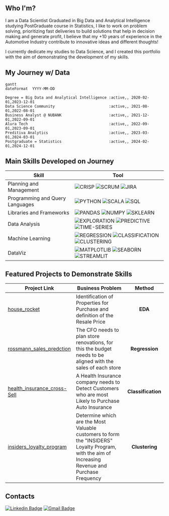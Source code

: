 ## Who I'm?

I am a Data Scientist Graduated in Big Data and Analytical Intelligence studying PostGraduate course in Statistics, 
I like to work on problem solving, prioritizing fast deliveries to build solutions that help in decision making and generate profit, 
I believe that my +10 years of experience in the Automotive Industry contribute to innovative ideas and different thoughts!

I currently dedicate my studies to Data Science, and I created this portfolio with the aim of demonstrating the development of my skills.

## My Journey w/ Data
```mermaid
gantt
dateFormat  YYYY-MM-DD

Degree = Big Data and Analytical Intelligence :active,, 2020-02-01,2023-12-01
Data Science Community                        :active,, 2021-08-01,2022-08-01
Business Analyst @ NUBANK                     :active,, 2021-12-01,2022-09-01
Alura Tech                                    :active,, 2022-09-01,2023-09-01
Preditiva Analytics                           :active,, 2023-03-01,2024-03-01
Postgraduate = Statistics                     :active,, 2024-02-01,2024-12-01
```

## Main Skills Developed on Journey
| Skill                           | Tool |
|---------------------------------|------|
| Planning and Management         | ![CRISP](https://img.shields.io/badge/-CRISP--DM-777BB4) ![SCRUM](https://img.shields.io/badge/-SCRUM-777BB4) ![JIRA](https://img.shields.io/badge/Jira-777BB4?&logo=Jira&logoColor=black) |
| Programming and Query Languages | ![PYTHON](https://img.shields.io/badge/Python-777BB4?&logo=python&logoColor=black) ![SCALA](https://img.shields.io/badge/Scala-777BB4?&logo=scala&logoColor=black) ![SQL](https://img.shields.io/badge/Sqlite-777BB4?&logo=sqlite&logoColor=black) |
| Libraries and Frameworks        | ![PANDAS](https://img.shields.io/badge/Pandas-777BB4?&logo=pandas&logoColor=black) ![NUMPY](https://img.shields.io/badge/Numpy-777BB4?&logo=numpy&logoColor=black) ![SKLEARN](https://img.shields.io/badge/scikit_learn-777BB4?&logo=scikit-learn&logoColor=black) |
| Data Analysis                   | ![EXPLORATION](https://img.shields.io/badge/-Exploration-777BB4?) ![PREDICTIVE](https://img.shields.io/badge/-Predictive--Modeling-777BB4?) ![TIME-SERIES](https://img.shields.io/badge/-Time--Series-777BB4?) |
| Machine Learning                | ![REGRESSION](https://img.shields.io/badge/-Regression-777BB4?) ![CLASSIFICATION](https://img.shields.io/badge/-Classification-777BB4?) ![CLUSTERING](https://img.shields.io/badge/-Clustering-777BB4?) |
| DataViz                         | ![MATPLOTLIB](https://img.shields.io/badge/Plotly-777BB4?&logo=plotly&logoColor=black) ![SEABORN](https://img.shields.io/badge/-Seaborn-777BB4?&logo=seaborn&logoColor=black) ![STREAMLIT](https://img.shields.io/badge/Streamlit-777BB4?&logo=Streamlit&logoColor=black) |

## Featured Projects to Demonstrate Skills
| Project Link | Business Problem | Method |
|--------------|------------------|:------:|
| [house_rocket](https://github.com/pmusachio/house_rocket) | Identification of Properties for Purchase and definition of the Resale Price | **EDA** |
| [rossmann_sales_predction](https://github.com/pmusachio/rossmann_store_sales_prediction) | The CFO needs to plan store renovations, for this the budget needs to be aligned with the sales of each store | **Regression** |
| [health_insurance_cross-Sell]() | A Health Insurance company needs to Detect Customers who are most Likely to Purchase Auto Insurance | **Classification** |
| [insiders_loyalty_program](https://github.com/pmusachio/high_value_customer_identification) | Determine which are the Most Valuable customers to form the "INSIDERS" Loyalty Program, with the aim of Increasing Revenue and Purchase Frequency | **Clustering** |

## Contacts
[![Linkedin Badge](https://img.shields.io/badge/-LinkedIn-blue?style=flat&logo=LinkedIn&logoColor=white)](https://www.linkedin.com/in/pmusachio/)
[![Gmail Badge](https://img.shields.io/badge/-Gmail-c14438?style=flat-square&logo=Gmail&logoColor=white&link=mailto:paulomusachio@gmail.com)](mailto:paulomusachio@gmail.com)
